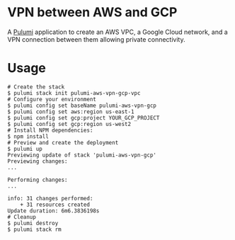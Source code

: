 # VPN between AWS and GCP

A [Pulumi](https://www.pulumi.com/) application to create an AWS VPC, a
Google Cloud network, and a VPN connection between them allowing private
connectivity.

# Usage

```
# Create the stack
$ pulumi stack init pulumi-aws-vpn-gcp-vpc
# Configure your environment
$ pulumi config set baseName pulumi-aws-vpn-gcp
$ pulumi config set aws:region us-east-1
$ pulumi config set gcp:project YOUR_GCP_PROJECT
$ pulumi config set gcp:region us-west2
# Install NPM dependencies:
$ npm install
# Preview and create the deployment
$ pulumi up
Previewing update of stack 'pulumi-aws-vpn-gcp'
Previewing changes:
...

Performing changes:
...

info: 31 changes performed:
    + 31 resources created
Update duration: 6m6.3836198s
# Cleanup
$ pulumi destroy
$ pulumi stack rm
```
